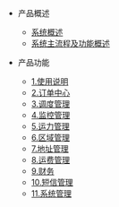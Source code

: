 * 产品概述

    * [系统概述](sys.md)
    * [系统主流程及功能概述](what.md)

* 产品功能
    * [1.使用说明](useFor.md)
    * [2.订单中心](orderCenter.md)
    * [3.调度管理](dispatchManager.md)
    * [4.监控管理](monitorManager.md)
    * [5.运力管理](transportManager.md)
    * [6.区域管理](areaManager.md)
    * [7.地址管理](addressManager.md)
    * [8.运费管理](expenseManager.md)
    * [9.财务](finance.md)
    * [10.短信管理](messageManager.md)
    * [11.系统管理](sysManager.md)

<!-- 
## 一、产品概述

### 1.系统概述
#### 1.1什么是富鹊云TMS

### 2.系统主流程及功能概述
#### 2.1系统登录

## 二、产品功能

### 1.使用说明
#### 1.1新手上路
#### 1.1意见反馈

### 2.订单中心
#### 2.1订单导入
##### 2.1.1富鹊云TMS订单模板导入 
##### 2.1.2ERP系统对接订单导入 
##### 2.1.3手动下单
##### 2.1.4订单导入记录列表

#### 2.2订单管理
##### 1.2.1查询项
##### 1.2.2列表项	
##### 1.2.3Excel订单导出
##### 1.2.4批量取消
##### 1.2.5批量修正配送日期
##### 1.2.6订单详情页

#### 2.3待修正地址订单
##### 2.3.1查询项
##### 2.3.2列表项
##### 2.3.3批量修正地理位置

### 3.调度管理
#### 3.1智能配载
#### 3.2手动预配载
#### 3.3手动插单
##### 3.3.1手动插单页面控件功能

#### 3.4配载结果查询
##### 3.4.1查询项
##### 3.4.2列表项
##### 3.4.3配载单详情页

### 4.监控管理
#### 4.1智能监控面板
##### 4.1.1智能监控面板控件功能

### 5.运力管理
#### 5.1我的车队
#### 5.2我的司机
##### 5.2.1查询项
##### 5.2.2新增司机
#### 5.3我的车辆
#### 5.4回货品类

### 6.区域管理
#### 6.1区域设定
#### 6.2区域列表

### 7.地址管理
#### 7.1收货地址
#### 7.2发货仓库

### 8.运费管理
#### 8.1运输费用配置
#### 8.2订单费用统计
#### 8.3配载单费用统计

### 9.财务
#### 9.1财务管理

### 10.短信管理
#### 10.1签名\短信模板
#### 10.2发送记录
#### 10.3服务评价

### 11.系统管理
#### 11.1账号管理 
-->


